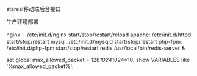 stareal移动端后台接口

生产环境部署

nginx：
/etc/init.d/nginx start/stop/restart/reload
apache:
/etc/init.d/httpd start/stop/restart 
mysql:
/etc/init.d/mysqld start/stop/restart 
php-fpm:
/etc/init.d/php-fpm start/stop/restart
redis
/usr/local/bin/redis-server &

set global max_allowed_packet = 128*1024*1024*10;
show VARIABLES like '%max_allowed_packet%';